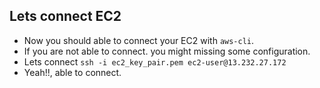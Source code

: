 ## Lets connect EC2

- Now you should able to connect your EC2 with ```aws-cli```.
- If you are not able to connect. you might missing some configuration.
- Lets connect ```ssh -i ec2_key_pair.pem ec2-user@13.232.27.172```
- Yeah!!, able to connect.
